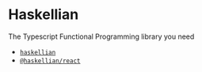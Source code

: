 # Haskellian

The Typescript Functional Programming library you need

- [`haskellian`](haskellian/README.md)
- [`@haskellian/react`](react/README.md)
